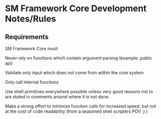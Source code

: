 # SM Framework Core Development Notes/Rules

## Requirements

SM Framework Core must:

  Never rely on functions which contain argument parsing (example: public api)

  Validate only input which does not come from within the core system

  Only call internal functions

  Use shell primitives everywhere possible unless very good reasons not to are
  stated in comments around where it is not done.

  Make a strong effort to minimize function calls for increased speed, but not
  at the cost of code readability (from a seasoned shell scripters POV ;) )

